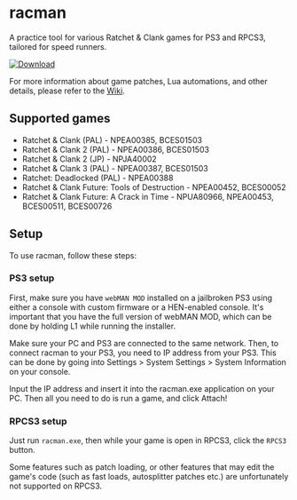 # racman

A practice tool for various Ratchet & Clank games for PS3 and RPCS3, tailored for speed runners.

[![Download](https://raw.githubusercontent.com/MichaelRelaxen/racman/update/btn.png)](https://github.com/MichaelRelaxen/racman/releases/latest/download/RaCMAN.zip)

For more information about game patches, Lua automations, and other details, please refer to the [Wiki](https://github.com/MichaelRelaxen/racman/wiki).

## Supported games
- Ratchet & Clank (PAL) - NPEA00385, BCES01503
- Ratchet & Clank 2 (PAL) - NPEA00386, BCES01503
- Ratchet & Clank 2 (JP) - NPJA40002
- Ratchet & Clank 3 (PAL) - NPEA00387, BCES01503
- Ratchet: Deadlocked (PAL) - NPEA00388
- Ratchet & Clank Future: Tools of Destruction - NPEA00452, BCES00052
- Ratchet & Clank Future: A Crack in Time - NPUA80966, NPEA00453, BCES00511, BCES00726

## Setup
To use racman, follow these steps:
### PS3 setup
First, make sure you have `webMAN MOD` installed on a jailbroken PS3 using either a console with custom firmware or a HEN-enabled console.
It's important that you have the full version of webMAN MOD, which can be done by holding L1 while running the installer.

Make sure your PC and PS3 are connected to the same network.
Then, to connect racman to your PS3, you need to IP address from your PS3. This can be done by going into Settings > System Settings > System Information on your console.

Input the IP address and insert it into the racman.exe application on your PC.
Then all you need to do is run a game, and click Attach!

### RPCS3 setup
Just run `racman.exe`, then while your game is open in RPCS3, click the `RPCS3` button. 

Some features such as patch loading, or other features that may edit the game's code (such as fast loads, autosplitter patches etc.) are unfortunately not supported on RPCS3.

